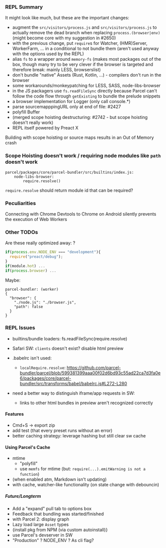 ### REPL Summary

It might look like much, but these are the important changes:

- augment the `src/visitors/process.js` and `src/visitors/process.js` to actually remove the dead branch when replacing `process.(browser|env)` (might become core with my suggestion in #2650)
- with the previous change, put `require`s for Watcher, (HMR)Server, WorkerFarm, ... in a conditional to not bundle them (aren't used anyway with the options used by the REPL)
- alias `fs` to a wrapper around `memory-fs` (makes most packages out of the box, though many try to be very clever if the browser is targeted and therefore break: mainly LESS, browserslist)
- don't bundle "native" Assets (Rust, Kotlin, ...) - compilers don't run in the browser
- some workarounds/monkeypatching for LESS, SASS, node-libs-browser
- in the JS packagers use `fs.readFileSync` directly because Parcel can't follow the code flow through `getExisting` to bundle the prelude snippets
- a browser implementation for Logger (only call console.\*)
- parse sourcemapppingURL only at end of file: #2427
- polyfill Buffer
- (merged scope hoisting destructuring: #2742 - but scope hoisting doesn't really work)
- REPL itself powered by Preact X

Building with scope hoisting or source maps results in an Out of Memory crash

### Scope Hoisting doesn't work / requiring node modules like `path` doesn't work

```
parcel/packages/core/parcel-bundler/src/builtins/index.js:
    node-libs-browser:
        require.resolve()
```

`require.resolve` should return module id that can be required?

### Peculiarities

Connecting with Chrome Devtools to Chrome on Android silently prevents the execution of Web Workers

### Other TODOs

Are these really optimized away: ?

```js
if(process.env.NODE_ENV === "development"){
  require("preact/debug");
}
if(module.hot) ...
if(process.browser) ...
```

Maybe:

```
parcel-bundler: (worker)
{
  "browser": {
    "./node.js": "./browser.js",
    "path": false
  }
}
```

### REPL Issues

- builtins/bundle loaders: fs.readFileSync(require.resolve)
- Safari SW: `clients` doesn't exist? disable html preview
- .babelrc isn't used:

  - `localRequire.resolve`: https://github.com/parcel-bundler/parcel/blob/599381399aaa00f02d6bd93c55ad22ca7d3fa0e6/packages/core/parcel-bundler/src/transforms/babel/babelrc.js#L272-L280

- need a better way to distinguish iframe/app requests in SW:
  - links to other html bundles in preview aren't recognized correctly

#### Features

- Cmd+S -> export zip
- add test (that every preset runs without an error)
- better caching strategy: leverage hashing but still clear sw cache

#### Using Parcel's Cache

- mtime
  - "polyfill"
  - use `memfs` for mtime (but: `require(...).emitWarning is not a function`)
- (when enabled atm, Markdown isn't updating)
- with cache, watcher-like functionality (on state change with debouncin)

##### Future/Longterm

- Add a "expand" pull tab to options box
- Feedback that bundling was started/finished
- with Parcel 2: display graph
- Lazy load large `Asset` types
- {install pkg from NPM (via custom autoinstall)}
- use Parcel's devserver in SW
- "Production" ? NODE_ENV ? As cli flag?
